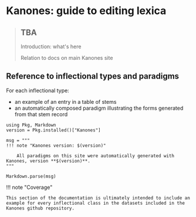 # Kanones: guide to editing lexica



> ## TBA
>
> Introduction: what's here
> 
> Relation to docs on main Kanones site


## Reference to inflectional types and paradigms


For each inflectional type:

- an example of an entry in a table of stems
- an automatically composed paradigm illustrating the forms generated from that stem record



```@eval
using Pkg, Markdown
version = Pkg.installed()["Kanones"]

msg = """
!!! note "Kanones version: $(version)"

    All paradigms on this site were automatically generated with Kanones, version **$(version)**.
"""

Markdown.parse(msg)
```


!!! note "Coverage"

    This section of the documentation is ultimately intended to include an example for every inflectional class in the datasets included in the Kanones github repository.